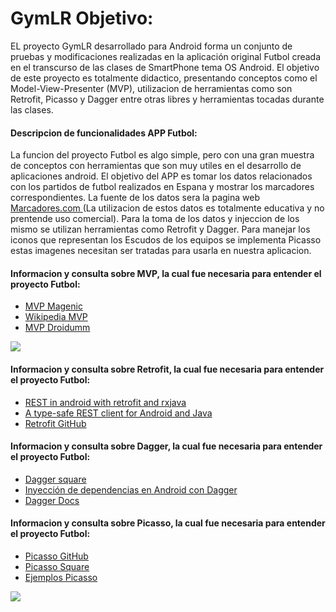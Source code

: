 # GymLR Objetivo:

EL proyecto GymLR desarrollado para Android forma un conjunto de pruebas y modificaciones realizadas en la aplicación
original Futbol creada en el transcurso de las clases de SmartPhone tema OS Android. El objetivo de este proyecto es totalmente 
didactico, presentando conceptos como el Model-View-Presenter (MVP), utilizacion de herramientas como son Retrofit,
Picasso y Dagger entre otras libres y herramientas tocadas durante las clases.

<h4>Descripcion de funcionalidades APP Futbol:</h4>

La funcion del proyecto Futbol es algo simple, pero con una gran muestra de conceptos con herramientas que son muy 
utiles en el desarrollo de aplicaciones android. El objetivo del APP es tomar los datos relacionados con los partidos 
de futbol realizados en Espana y mostrar los marcadores correspondientes. La fuente de los datos sera la pagina web 
<a href="http://www.marcadoresonline.com/futbol/espa%C3%B1a/primeradivision" > Marcadores.com </a> (La utilizacion de 
estos datos es totalmente educativa y no prentende uso comercial). Para la toma de los datos y injeccion de los mismo se
utilizan herramientas como Retrofit y Dagger. Para manejar los iconos que representan los Escudos de los equipos se 
implementa Picasso estas imagenes necesitan ser tratadas para usarla en nuestra aplicacion.


<h4>Informacion y consulta sobre MVP, la cual fue necesaria para entender el proyecto Futbol:</h4>
<ul>
<li><a href="http://magenic.com/Blog/Post/6/An-MVP-Pattern-for-Android">MVP Magenic</a></li>
<li><a href="http://en.wikipedia.org/wiki/Model%E2%80%93view%E2%80%93presenter"> Wikipedia MVP </a></li>
<li><a href="http://droidumm.blogspot.com.es/2011/11/concept-model-view-present-mvp-pattern.html"> MVP Droidumm</a></li>
</ul>

<img src="http://upload.wikimedia.org/wikipedia/commons/d/dc/Model_View_Presenter_GUI_Design_Pattern.png">

<h4>Informacion y consulta sobre Retrofit, la cual fue necesaria para entender el proyecto Futbol:</h4>
<ul>
<li><a href="http://androidrx.blogspot.com.es/">REST in android with retrofit and rxjava</a></li>
<li><a href="http://square.github.io/retrofit/"> A type-safe REST client for Android and Java </a></li>
<li><a href="https://github.com/square/retrofit"> Retrofit GitHub</a></li>
</ul>

<h4>Informacion y consulta sobre Dagger, la cual fue necesaria para entender el proyecto Futbol:</h4>
<ul>
<li><a href="http://square.github.io/dagger/">Dagger square</a></li>
<li><a href="http://xurxodeveloper.blogspot.com.es/2014/11/inyeccion-de-dependencias-en-android-con-dagger.html"> Inyección de dependencias en Android con Dagger </a></li>
<li><a href="http://es.slideshare.net/PedroVicenteGmezSnch/dependency-injection-on-android-spanish"> Dagger Docs</a></li>
</ul>

<h4>Informacion y consulta sobre Picasso, la cual fue necesaria para entender el proyecto Futbol:</h4>
<ul>
<li><a href="https://github.com/square/picasso">Picasso GitHub</a></li>
<li><a href="http://square.github.io/picasso/"> Picasso Square </a></li>
<li><a href="http://desarrollador-android.com/librerias/square/picasso/"> Ejemplos Picasso</a></li>
</ul>

<img src="http://square.github.io/picasso/static/sample.png">





